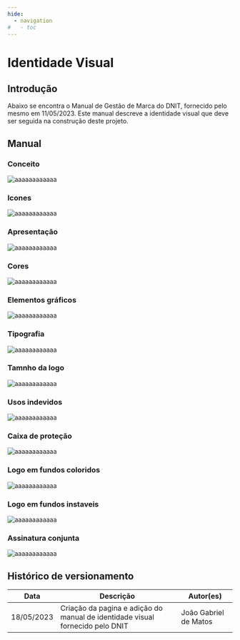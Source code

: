 ```yaml
---
hide:
  - navigation
#   - toc
---
```


# Identidade Visual


## Introdução

Abaixo se encontra o Manual de Gestão de Marca do DNIT, fornecido pelo mesmo em 11/05/2023.
Este manual descreve a identidade visual que deve ser seguida na construção deste projeto.  



## Manual

### Conceito
![aaaaaaaaaaaa](../assets/identidadeVisualDNIT/a-2.jpg)
### Icones
![aaaaaaaaaaaa](../assets/identidadeVisualDNIT/a-3.jpg)
### Apresentação
![aaaaaaaaaaaa](../assets/identidadeVisualDNIT/a-4.jpg)
### Cores
![aaaaaaaaaaaa](../assets/identidadeVisualDNIT/a-5.jpg)
### Elementos gráficos
![aaaaaaaaaaaa](../assets/identidadeVisualDNIT/a-6.jpg)
### Tipografia
![aaaaaaaaaaaa](../assets/identidadeVisualDNIT/a-7.jpg)
### Tamnho da logo
![aaaaaaaaaaaa](../assets/identidadeVisualDNIT/a-8.jpg)
### Usos indevidos
![aaaaaaaaaaaa](../assets/identidadeVisualDNIT/a-9.jpg)
### Caixa de proteção
![aaaaaaaaaaaa](../assets/identidadeVisualDNIT/a-10.jpg)
### Logo em fundos coloridos
![aaaaaaaaaaaa](../assets/identidadeVisualDNIT/a-11.jpg)
### Logo em fundos instaveis
![aaaaaaaaaaaa](../assets/identidadeVisualDNIT/a-12.jpg)
### Assinatura conjunta
![aaaaaaaaaaaa](../assets/identidadeVisualDNIT/a-13.jpg)



## Histórico de versionamento

| **Data**   | **Descrição**                                                               | **Autor(es)**         |
| ---------- | --------------------------------------------------------------------------- | --------------------- |
| 18/05/2023 | Criação da pagina e adição do manual de identidade visual fornecido pelo DNIT | João Gabriel de Matos |